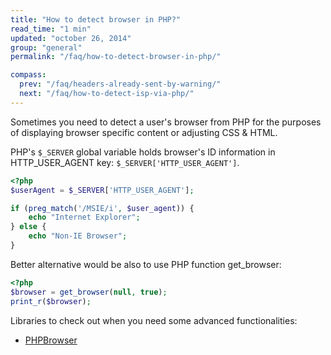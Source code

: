 ```yaml
---
title: "How to detect browser in PHP?"
read_time: "1 min"
updated: "october 26, 2014"
group: "general"
permalink: "/faq/how-to-detect-browser-in-php/"

compass:
  prev: "/faq/headers-already-sent-by-warning/"
  next: "/faq/how-to-detect-isp-via-php/"
---
```


Sometimes you need to detect a user's browser from PHP for the purposes of displaying browser specific content or adjusting CSS & HTML.

PHP's `$_SERVER` global variable holds browser's ID information in HTTP_USER_AGENT key: `$_SERVER['HTTP_USER_AGENT']`.

```php
<?php
$userAgent = $_SERVER['HTTP_USER_AGENT'];

if (preg_match('/MSIE/i', $user_agent)) {
    echo "Internet Explorer";
} else {
    echo "Non-IE Browser";
}
```

Better alternative would be also to use PHP function get_browser:

```php
<?php
$browser = get_browser(null, true);
print_r($browser);
```

Libraries to check out when you need some advanced functionalities:

* [PHPBrowser](https://github.com/gabrielbull/php-browser)
